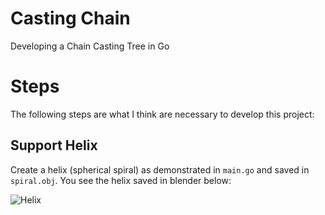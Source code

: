 # Casting Chain

Developing a Chain Casting Tree in Go

# Steps

The following steps are what I think are necessary to develop this project:

## Support Helix

Create a helix (spherical spiral) as demonstrated in ``main.go`` and saved in ``spiral.obj``. You see the helix saved in blender below:

![Helix]("/pics/helix.png")